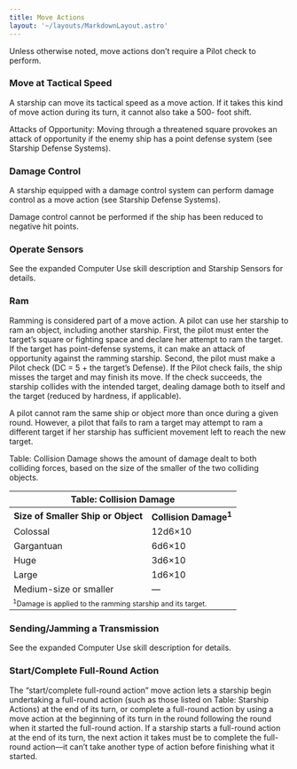 ```yaml
---
title: Move Actions
layout: '~/layouts/MarkdownLayout.astro'
---
```

Unless otherwise noted, move actions don’t require a Pilot check to perform.

### Move at Tactical Speed

A starship can move its tactical speed as a move action. If it takes this kind
of move action during its turn, it cannot also take a 500- foot shift.

Attacks of Opportunity: Moving through a threatened square provokes an attack
of opportunity if the enemy ship has a point defense system (see Starship
Defense Systems).

### Damage Control

A starship equipped with a damage control system can perform damage control as
a move action (see Starship Defense Systems).

Damage control cannot be performed if the ship has been reduced to negative
hit points.

### Operate Sensors

See the expanded Computer Use skill description and Starship Sensors for
details.

### Ram

Ramming is considered part of a move action. A pilot can use her starship to
ram an object, including another starship. First, the pilot must enter the
target’s square or fighting space and declare her attempt to ram the target.
If the target has point-defense systems, it can make an attack of opportunity
against the ramming starship. Second, the pilot must make a Pilot check (DC =
5 + the target’s Defense). If the Pilot check fails, the ship misses the
target and may finish its move. If the check succeeds, the starship collides
with the intended target, dealing damage both to itself and the target
(reduced by hardness, if applicable).

A pilot cannot ram the same ship or object more than once during a given
round. However, a pilot that fails to ram a target may attempt to ram a
different target if her starship has sufficient movement left to reach the new
target.

Table: Collision Damage shows the amount of damage dealt to both colliding
forces, based on the size of the smaller of the two colliding objects.


<table> <tr><th colspan="2">Table: Collision Damage</th></tr> <tr><th>Size of Smaller Ship or Object</th><th>Collision Damage<sup>1</sup></th></tr> <tr><td>Colossal</td><td>12d6×10</td></tr> <tr class="shaded"><td>Gargantuan</td><td>6d6×10</td></tr> <tr><td>Huge</td><td>3d6×10</td></tr> <tr class="shaded"><td>Large</td><td>1d6×10</td></tr> <tr><td>Medium-size or smaller</td><td>—</td></tr> <tr><td colspan="2" style="font-size: .8em; text-align: left"> <sup>1</sup>Damage is applied to the ramming starship and its target. </td></tr> </table>



### Sending/Jamming a Transmission

See the expanded Computer Use skill description for details.

### Start/Complete Full-Round Action

The “start/complete full-round action” move action lets a starship begin
undertaking a full-round action (such as those listed on Table: Starship
Actions) at the end of its turn, or complete a full-round action by using a
move action at the beginning of its turn in the round following the round when
it started the full-round action. If a starship starts a full-round action at
the end of its turn, the next action it takes must be to complete the full-
round action—it can’t take another type of action before finishing what it
started.

